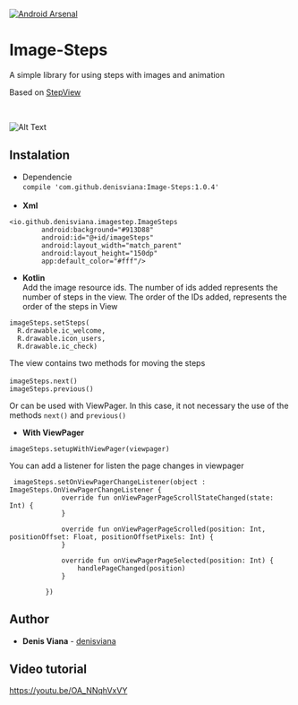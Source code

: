 [![Android Arsenal]( https://img.shields.io/badge/Android%20Arsenal-Image%20Steps-green.svg?style=flat )]( https://android-arsenal.com/details/1/6788 )

# Image-Steps
A simple library for using steps with images and animation

Based on [StepView](https://github.com/shuhart/StepView)

<br/>

![Alt Text](https://media.giphy.com/media/3kJQDzduX5CMXGv3CG/giphy.gif)

## Instalation

- Dependencie <br/>
``
compile 'com.github.denisviana:Image-Steps:1.0.4'
``
<br/><br/>
- **Xml** <br/>
``````
<io.github.denisviana.imagestep.ImageSteps
        android:background="#913D88"
        android:id="@+id/imageSteps"
        android:layout_width="match_parent"
        android:layout_height="150dp"
        app:default_color="#fff"/>
``````
- **Kotlin** <br/>
Add the image resource ids. The number of ids added represents the number of steps in the view. The order of the IDs added, represents the order of the steps in View
````
imageSteps.setSteps(
  R.drawable.ic_welcome,
  R.drawable.icon_users,
  R.drawable.ic_check)
````
  <t/>The view contains two methods for moving the steps <br/><br/>
``
imageSteps.next()
``
<br/>
``
imageSteps.previous()
``

Or can be used with ViewPager. In this case, it not necessary the use of the methods `next()` and `previous()`

- **With ViewPager**

`
imageSteps.setupWithViewPager(viewpager)
`

You can add a listener for listen the page changes in viewpager
````
 imageSteps.setOnViewPagerChangeListener(object : ImageSteps.OnViewPagerChangeListener {
             override fun onViewPagerPageScrollStateChanged(state: Int) {
             }
 
             override fun onViewPagerPageScrolled(position: Int, positionOffset: Float, positionOffsetPixels: Int) {
             }
 
             override fun onViewPagerPageSelected(position: Int) {
                 handlePageChanged(position)
             }
 
         })
````


## Author

* **Denis Viana** -  [denisviana](https://github.com/denisviana)

## Video tutorial
https://youtu.be/OA_NNqhVxVY 


